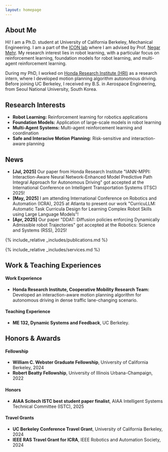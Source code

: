 ```yaml
---
layout: homepage
---
```


## About Me

Hi! I am a Ph.D. student at University of California Berkeley, Mechanical Engineering. I am a part of the [ICON lab](https://iconlab.negarmehr.com/) where I am advised by Prof. [Negar Mehr](https://negarmehr.com/). My research interest lies in robot learning, with a particular focus on reinforcement learning, foundation models for robot learning, and multi-agent reinforcement learning.

During my PhD, I worked on [Honda Research Institute (HRI)](https://usa.honda-ri.com/) as a research intern, where I developed motion planning algorithm autonomous driving. Before joining UC Berkeley, I received my B.S. in Aerospace Engineering, from Seoul National University, South Korea. 

## Research Interests

- **Robot Learning:** Reinforcement learning for robotics applications
- **Foundation Models:** Application of large-scale models in robot learning
- **Multi-Agent Systems:** Multi-agent reinforcement learning and coordination
- **Safe and Interacive Motion Planning:** Risk-sensitive and interaction-aware planning

## News

- **[Jul, 2025]** Our paper from Honda Research Institute "IANN-MPPI: Interaction-Aware Neural Network-Enhanced Model Predictive Path Integral Approach for Autonomous Driving" got accepted at the International Conference on Intelligent Transportation Systems (ITSC) 2025!
- **[May, 2025]** I am attending International Conference on Robotics and Automation (ICRA), 2025 at Atlanta to present our work "CurricuLLM: Automatic Task Curricula Design for Learning Complex Robot Skills using Large Language Models"!
- **[Apr, 2025]** Our paper "DDAT: Diffusion policies enforcing Dynamically Admissible robot Trajectories" got accepted at the Robotics: Science and Systems (RSS), 2025!

{% include_relative _includes/publications.md %}

{% include_relative _includes/services.md %}



## Work & Teaching Experiences

#### Work Experience
- **Honda Research Institute, Cooperative Mobility Research Team:** Developed an interaction-aware motion planning algorithm for autonomous driving in dense traffic lane-changing scenario.

#### Teaching Experience
- **ME 132, Dynamic Systems and Feedback**, UC Berkeley.



## Honors & Awards

#### Fellowship
- **William C. Webster Graduate Fellowship**, University of California Berkeley, 2024
- **Robert Beatty Fellowship**, University of Illinois Urbana-Champaign, 2022

#### Honors
- **AIAA Scitech ISTC best student paper finalist**, AIAA Intelligent Systems Technical Committee (ISTC), 2025

#### Travel Grants
- **UC Berkeley Conference Travel Grant**, University of California Berkeley, 2024
- **IEEE RAS Travel Grant for ICRA**, IEEE Robotics and Automation Society, 2024